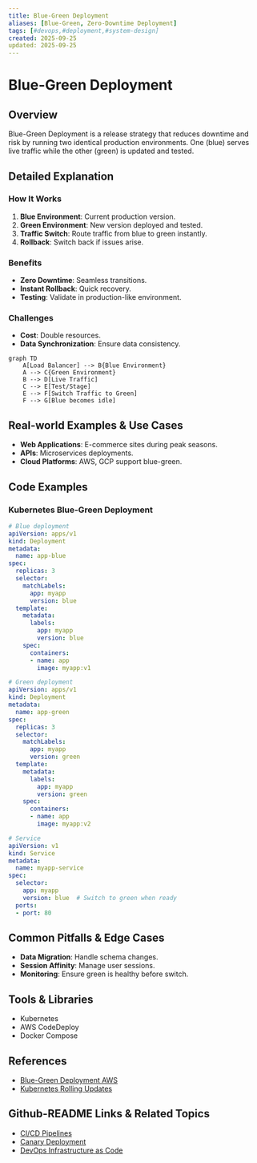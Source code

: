 ```yaml
---
title: Blue-Green Deployment
aliases: [Blue-Green, Zero-Downtime Deployment]
tags: [#devops,#deployment,#system-design]
created: 2025-09-25
updated: 2025-09-25
---
```


# Blue-Green Deployment

## Overview

Blue-Green Deployment is a release strategy that reduces downtime and risk by running two identical production environments. One (blue) serves live traffic while the other (green) is updated and tested.

## Detailed Explanation

### How It Works

1. **Blue Environment**: Current production version.
2. **Green Environment**: New version deployed and tested.
3. **Traffic Switch**: Route traffic from blue to green instantly.
4. **Rollback**: Switch back if issues arise.

### Benefits

- **Zero Downtime**: Seamless transitions.
- **Instant Rollback**: Quick recovery.
- **Testing**: Validate in production-like environment.

### Challenges

- **Cost**: Double resources.
- **Data Synchronization**: Ensure data consistency.

```mermaid
graph TD
    A[Load Balancer] --> B{Blue Environment}
    A --> C{Green Environment}
    B --> D[Live Traffic]
    C --> E[Test/Stage]
    E --> F[Switch Traffic to Green]
    F --> G[Blue becomes idle]
```

## Real-world Examples & Use Cases

- **Web Applications**: E-commerce sites during peak seasons.
- **APIs**: Microservices deployments.
- **Cloud Platforms**: AWS, GCP support blue-green.

## Code Examples

### Kubernetes Blue-Green Deployment

```yaml
# Blue deployment
apiVersion: apps/v1
kind: Deployment
metadata:
  name: app-blue
spec:
  replicas: 3
  selector:
    matchLabels:
      app: myapp
      version: blue
  template:
    metadata:
      labels:
        app: myapp
        version: blue
    spec:
      containers:
      - name: app
        image: myapp:v1

# Green deployment
apiVersion: apps/v1
kind: Deployment
metadata:
  name: app-green
spec:
  replicas: 3
  selector:
    matchLabels:
      app: myapp
      version: green
  template:
    metadata:
      labels:
        app: myapp
        version: green
    spec:
      containers:
      - name: app
        image: myapp:v2

# Service
apiVersion: v1
kind: Service
metadata:
  name: myapp-service
spec:
  selector:
    app: myapp
    version: blue  # Switch to green when ready
  ports:
  - port: 80
```

## Common Pitfalls & Edge Cases

- **Data Migration**: Handle schema changes.
- **Session Affinity**: Manage user sessions.
- **Monitoring**: Ensure green is healthy before switch.

## Tools & Libraries

- Kubernetes
- AWS CodeDeploy
- Docker Compose

## References

- [Blue-Green Deployment AWS](https://aws.amazon.com/devops/blue-green/)
- [Kubernetes Rolling Updates](https://kubernetes.io/docs/concepts/workloads/controllers/deployment/#rolling-update-deployment)

## Github-README Links & Related Topics

- [CI/CD Pipelines](../ci-cd-pipelines/README.md)
- [Canary Deployment](../canary-deployment/README.md)
- [DevOps Infrastructure as Code](../devops-infrastructure-as-code/README.md)